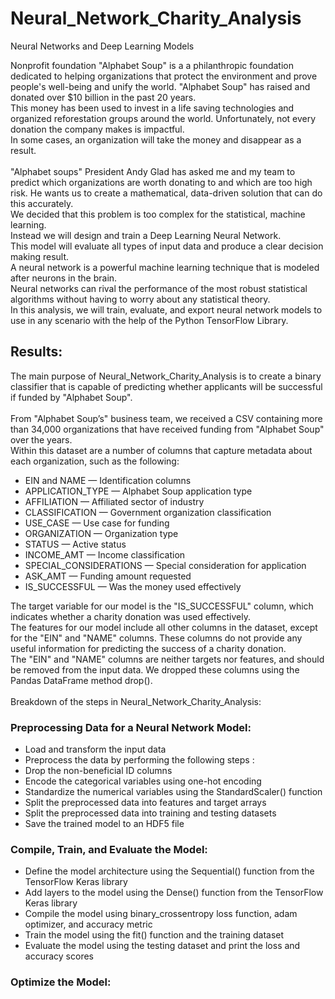 # Neural_Network_Charity_Analysis
Neural Networks and Deep Learning Models


Nonprofit foundation "Alphabet Soup" is a a philanthropic foundation dedicated to helping organizations that protect the environment and prove people's well-being and unify the world. "Alphabet Soup" has raised and donated over $10 billion in the past 20 years.<br> This money has been used to invest in a life saving technologies and organized reforestation groups around the world. Unfortunately, not every donation the company makes is impactful.<br> In some cases, an organization will take the money and  disappear as a result.<br><br> "Alphabet soups" President Andy Glad has asked me and my team to predict which organizations are worth donating to and which are too high risk. He wants us to create a mathematical, data-driven solution that can do this accurately.<br> We decided that this problem is too complex for the statistical, machine learning. <br>Instead we will design and train a Deep Learning Neural Network.<br> This model will evaluate all types of input data and produce a clear decision making result.<br> A neural network is a powerful machine learning technique that is modeled after neurons in the brain.<br> Neural networks can rival the performance of the most robust statistical algorithms without having to worry about any statistical theory.<br> In this analysis, we will train, evaluate, and export neural network models to use in any scenario with the help of the Python TensorFlow Library.



## Results:

The main purpose of Neural_Network_Charity_Analysis is to create a binary classifier that is capable of predicting whether applicants will be successful if funded by "Alphabet Soup". <br><br>
From "Alphabet Soup’s" business team, we received a CSV containing more than 34,000 organizations that have received funding from "Alphabet Soup" over the years.<br> Within this dataset are a number of columns that capture metadata about each organization, such as the following:

* EIN and NAME — Identification columns
* APPLICATION_TYPE — Alphabet Soup application type
* AFFILIATION — Affiliated sector of industry
* CLASSIFICATION — Government organization classification
* USE_CASE — Use case for funding
* ORGANIZATION — Organization type
* STATUS — Active status
* INCOME_AMT — Income classification
* SPECIAL_CONSIDERATIONS — Special consideration for application
* ASK_AMT — Funding amount requested
* IS_SUCCESSFUL — Was the money used effectively

The target variable for our model is the "IS_SUCCESSFUL" column, which indicates whether a charity donation was used effectively.<br>
The features for our model include all other columns in the dataset, except for the "EIN" and "NAME" columns. These columns do not provide any useful information for predicting the success of a charity donation.<br>
The "EIN" and "NAME" columns are neither targets nor features, and should be removed from the input data. We dropped these columns using the Pandas DataFrame method drop().<br><br>
Breakdown of the steps in Neural_Network_Charity_Analysis:<br>

### Preprocessing Data for a Neural Network Model:

* Load and transform the input data
* Preprocess the data by performing the following steps :
* Drop the non-beneficial ID columns
* Encode the categorical variables using one-hot encoding
* Standardize the numerical variables using the StandardScaler() function
* Split the preprocessed data into features and target arrays
* Split the preprocessed data into training and testing datasets
* Save the trained model to an HDF5 file

### Compile, Train, and Evaluate the Model:

* Define the model architecture using the Sequential() function from the TensorFlow Keras library
* Add layers to the model using the Dense() function from the TensorFlow Keras library
* Compile the model using binary_crossentropy loss function, adam optimizer, and accuracy metric
* Train the model using the fit() function and the training dataset
* Evaluate the model using the testing dataset and print the loss and accuracy scores

### Optimize the Model:

